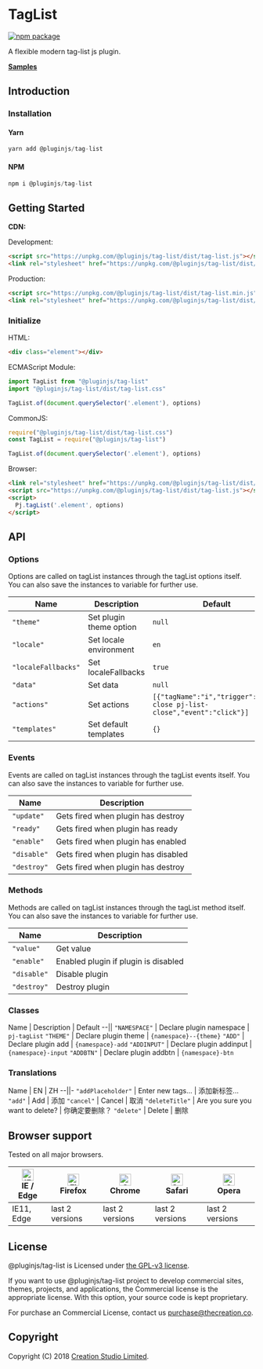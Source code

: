 # TagList

[![npm package](https://img.shields.io/npm/v/@pluginjs/tag-list.svg)](https://www.npmjs.com/package/@pluginjs/tag-list)

A flexible modern tag-list js plugin.

**[Samples](https://codesandbox.io/s/github/pluginjs/pluginjs/tree/master/modules/tagList/samples)**

## Introduction
### Installation

#### Yarn

```javascript
yarn add @pluginjs/tag-list
```

#### NPM

```javascript
npm i @pluginjs/tag-list
```

## Getting Started

**CDN:**

Development:

```html
<script src="https://unpkg.com/@pluginjs/tag-list/dist/tag-list.js"></script>
<link rel="stylesheet" href="https://unpkg.com/@pluginjs/tag-list/dist/tag-list.css">
```

Production:

```html
<script src="https://unpkg.com/@pluginjs/tag-list/dist/tag-list.min.js"></script>
<link rel="stylesheet" href="https://unpkg.com/@pluginjs/tag-list/dist/tag-list.min.css">
```

### Initialize

HTML:

```html
<div class="element"></div>
```

ECMAScript Module:

```javascript
import TagList from "@pluginjs/tag-list"
import "@pluginjs/tag-list/dist/tag-list.css"

TagList.of(document.querySelector('.element'), options)
```

CommonJS:

```javascript
require("@pluginjs/tag-list/dist/tag-list.css")
const TagList = require("@pluginjs/tag-list")

TagList.of(document.querySelector('.element'), options)
```

Browser:

```html
<link rel="stylesheet" href="https://unpkg.com/@pluginjs/tag-list/dist/tag-list.css">
<script src="https://unpkg.com/@pluginjs/tag-list/dist/tag-list.js"></script>
<script>
  Pj.tagList('.element', options)
</script>
```

## API

### Options

Options are called on tagList instances through the tagList options itself.
You can also save the instances to variable for further use.

Name | Description | Default
--|--|--
`"theme"` | Set plugin theme option | `null`
`"locale"` | Set locale environment | `en`
`"localeFallbacks"` | Set localeFallbacks | `true`
`"data"` | Set data | `null`
`"actions"` | Set actions | `[{"tagName":"i","trigger":"icon-close pj-list-close","event":"click"}]`
`"templates"` | Set default templates | `{}`

### Events

Events are called on tagList instances through the tagList events itself.
You can also save the instances to variable for further use.

Name | Description
--|--
`"update"` | Gets fired when plugin has destroy
`"ready"` | Gets fired when plugin has ready
`"enable"` | Gets fired when plugin has enabled
`"disable"` | Gets fired when plugin has disabled
`"destroy"` | Gets fired when plugin has destroy

### Methods

Methods are called on tagList instances through the tagList method itself.
You can also save the instances to variable for further use.

Name | Description
--|--
`"value"` | Get value
`"enable"` | Enabled plugin if plugin is disabled
`"disable"` | Disable plugin
`"destroy"` | Destroy plugin

### Classes

Name | Description | Default
--||
`"NAMESPACE"` | Declare plugin namespace | `pj-tagList`
`"THEME"` | Declare plugin theme | `{namespace}--{theme}`
`"ADD"` | Declare plugin add | `{namespace}-add`
`"ADDINPUT"` | Declare plugin addinput | `{namespace}-input`
`"ADDBTN"` | Declare plugin addbtn | `{namespace}-btn`

### Translations

Name | EN | ZH
--||-
`"addPlaceholder"` | Enter new tags... | 添加新标签...
`"add"` | Add | 添加
`"cancel"` | Cancel | 取消
`"deleteTitle"` | Are you sure you want to delete? | 你确定要删除？
`"delete"` | Delete | 删除

## Browser support

Tested on all major browsers.

| [<img src="https://raw.githubusercontent.com/alrra/browser-logos/master/src/edge/edge_48x48.png" alt="IE / Edge" width="24px" height="24px" />](http://godban.github.io/browsers-support-badges/)</br>IE / Edge | [<img src="https://raw.githubusercontent.com/alrra/browser-logos/master/src/firefox/firefox_48x48.png" alt="Firefox" width="24px" height="24px" />](http://godban.github.io/browsers-support-badges/)</br>Firefox | [<img src="https://raw.githubusercontent.com/alrra/browser-logos/master/src/chrome/chrome_48x48.png" alt="Chrome" width="24px" height="24px" />](http://godban.github.io/browsers-support-badges/)</br>Chrome | [<img src="https://raw.githubusercontent.com/alrra/browser-logos/master/src/safari/safari_48x48.png" alt="Safari" width="24px" height="24px" />](http://godban.github.io/browsers-support-badges/)</br>Safari | [<img src="https://raw.githubusercontent.com/alrra/browser-logos/master/src/opera/opera_48x48.png" alt="Opera" width="24px" height="24px" />](http://godban.github.io/browsers-support-badges/)</br>Opera |
| --------- | --------- | --------- | --------- | --------- |
| IE11, Edge| last 2 versions| last 2 versions| last 2 versions| last 2 versions|

## License

@pluginjs/tag-list is Licensed under [the GPL-v3 license](LICENSE).

If you want to use @pluginjs/tag-list project to develop commercial sites, themes, projects, and applications, the Commercial license is the appropriate license. With this option, your source code is kept proprietary.

For purchase an Commercial License, contact us purchase@thecreation.co.

## Copyright

Copyright (C) 2018 [Creation Studio Limited](creationstudio.com).